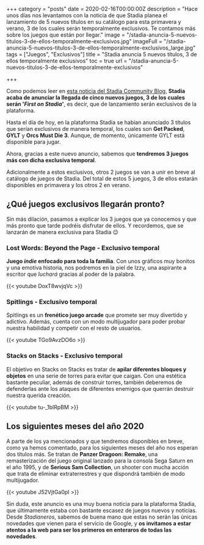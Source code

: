 +++
category = "posts"
date = 2020-02-16T00:00:00Z
description = "Hace unos días nos levantamos con la noticia de que Stadia planea el lanzamiento de 5 nuevos títulos en su catálogo para esta primavera y verano, 3 de los cuales serán temporalmente exclusivos. Te contamos más sobre los juegos que están por llegar."
image = "/stadia-anuncia-5-nuevos-titulos-3-de-ellos-temporalmente-exclusivos.jpg"
imageFull = "/stadia-anuncia-5-nuevos-titulos-3-de-ellos-temporalmente-exclusivos_large.jpg"
tags = ["Juegos", "Exclusivos"]
title = "Stadia anuncia 5 nuevos títulos, 3 de ellos temporalmente exclusivos"
toc = true
url = "/stadia-anuncia-5-nuevos-titulos-3-de-ellos-temporalmente-exclusivos"

+++

Como podemos leer en <a class="u-anchor" href="https://community.stadia.com/t5/Stadia-Community-Blog/New-games-coming-to-Stadia/ba-p/15052" target="_blank" rel="nofollow noopener">esta noticia del Stadia Community Blog</a>, **Stadia acaba de anunciar la llegada de cinco nuevos juegos, 3 de los cuales serán '_First on Stadia_'**, es decir, que de lanzamiento serán exclusivos de la plataforma.

Hasta el día de hoy, en la plataforma Stadia se habían anunciado 3 títulos que serían exclusivos de manera temporal, los cuales son **Get Packed**, **GYLT** y **Orcs Must Die 3**. Aunque, de momento, únicamente GYLT está disponible para jugar.

Ahora, gracias a este nuevo anuncio, sabemos que **tendremos 3 juegos más con dicha exclusiva temporal**. 

Adicionalmente a estos exclusivos, otros 2 juegos se van a unir en breve al catálogo de juegos de Stadia. Del total de estos 5 juegos, 3 de ellos estarán disponibles en primavera y los otros 2 en verano.

## ¿Qué juegos exclusivos llegarán pronto?

Sin más dilación, pasamos a explicar los 3 juegos que ya conocemos y que más pronto que tarde podréis disfrutar de ellos. Y recordemos, que se lanzarán de manera exclusiva para Stadia 😉

### Lost Words: Beyond the Page - Exclusivo temporal

**Juego _indie_ enfocado para toda la familia**. Con unos gráficos muy bonitos y una emotiva historia, nos podremos en la piel de Izzy, una aspirante a escritor que *luchará* gracias al poder de la palabra.

<div class="u-youtube">
  {{< youtube DoxT8wvjqVc >}}
</div>

### Spitlings - Exclusivo temporal

Spitlings es un **frenético juego arcade** que promete ser muy divertido y adictivo. Además, cuenta con un modo multijugador para poder probar nuestra habilidad y competir con el resto de usuarios.

<div class="u-youtube">
  {{< youtube TGo9AvzDO6o >}}
</div>

### Stacks on Stacks - Exclusivo temporal

El objetivo en Stacks on Stacks es tratar de **apilar diferentes bloques y objetos** en una serie de torres para evitar que caigan. Con una estética bastante peculiar, además de construir torres, también deberemos de defenderlas ante los ataques de diferentes enemigos que querrán destruir nuestra querida creación.

<div class="u-youtube">
  {{< youtube tu-_1blRpBM >}}
</div>

## Los siguientes meses del año 2020

A parte de los ya mencionados y que tendremos disponibles en breve, como ya hemos comentado, para los siguientes meses del año nos esperan dos títulos más. Se tratan de **Panzer Dragoon: Remake**, una remasterización del juego original lanzado para la consola Sega Saturn en el año 1995, y de **Serious Sam Collection**, un shooter con mucha acción que trata de eliminar extraterrestres y que dispondrá también de modo multijugador.

<div class="u-youtube">
  {{< youtube J52VjtGa0pI >}}
</div>

Sin duda, este anuncio es una muy buena noticia para la plataforma Stadia, que últimamente estaba con bastante escasez de juegos nuevos y noticias. Desde _Stadianeros_, sabemos de buena mano que estas no serán las únicas novedades que vienen para el servicio de Google, y **os invitamos a estar atentos a la web para ser los primeros en enteraros de todas las novedades**.
